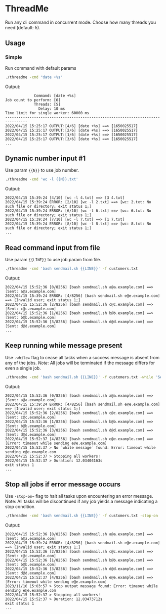 # ThreadMe
Run any cli command in concurrent mode. 
Choose how many threads you need (default: 5).

## Usage


### Simple
Run command with default params
```sh
./threadme -cmd "date +%s"
```
Output:
```
             Command: [date +%s]
Job count to perform: [6]
             Threads: [5]
               Delay: 10 ms
Time limit for single worker: 60000 ms
--------------------------------------------------------------------------------
2022/04/15 15:25:17 OUTPUT:[4/6] [date +%s] ==> [1650025517]
2022/04/15 15:25:17 OUTPUT:[2/6] [date +%s] ==> [1650025517]
2022/04/15 15:25:17 OUTPUT:[1/6] [date +%s] ==> [1650025517]
2022/04/15 15:25:17 OUTPUT:[3/6] [date +%s] ==> [1650025517]
...
```

## Dynamic number input #1
Use param `{{N}}` to use job number.

```sh
./threadme -cmd 'wc -l {{N}}.txt' 
```
Output:
```
2022/04/15 15:39:24 [4/10] [wc -l 4.txt] ==> [3 4.txt]
2022/04/15 15:39:24 ERROR: [2/10] [wc -l 2.txt] ==> [wc: 2.txt: No such file or directory; exit status 1;]
2022/04/15 15:39:24 ERROR: [6/10] [wc -l 6.txt] ==> [wc: 6.txt: No such file or directory; exit status 1;]
2022/04/15 15:39:24 [7/10] [wc -l 7.txt] ==> [1 7.txt]
2022/04/15 15:39:24 ERROR: [8/10] [wc -l 8.txt] ==> [wc: 8.txt: No such file or directory; exit status 1;]
...
```


## Read command input from file 
Use param `{{LINE}}` to use job param from file.

```sh
./threadme -cmd 'bash sendmail.sh {{LINE}}' -f customers.txt
```
Output:
```
2022/04/15 15:52:36 [0/8256] [bash sendmail.sh a@a.example.com] ==> [Sent: a@a.example.com]
2022/04/15 15:39:24 ERROR: [4/8256] [bash sendmail.sh e@e.example.com] ==> [Invalid user; exit status 1;]
2022/04/15 15:52:36 [2/8256] [bash sendmail.sh c@c.example.com] ==> [Sent: c@c.example.com]
2022/04/15 15:52:36 [1/8256] [bash sendmail.sh b@b.example.com] ==> [Sent: b@b.example.com]
2022/04/15 15:52:36 [3/8256] [bash sendmail.sh d@d.example.com] ==> [Sent: d@d.example.com]
...
```


## Keep running while message present 
Use `-while=` flag to cease all tasks when a success message is absent from any of the jobs.
_Note_: All jobs will be terminated if the message differs for even a single job.

```sh
./threadme -cmd 'bash sendmail.sh {{LINE}}' -f customers.txt -while 'Sent:'
```
Output:
```
2022/04/15 15:52:36 [0/8256] [bash sendmail.sh a@a.example.com] ==> [Sent: a@a.example.com]
2022/04/15 15:39:24 ERROR: [4/8256] [bash sendmail.sh e@e.example.com] ==> [Invalid user; exit status 1;]
2022/04/15 15:52:36 [2/8256] [bash sendmail.sh c@c.example.com] ==> [Sent: c@c.example.com]
2022/04/15 15:52:36 [1/8256] [bash sendmail.sh b@b.example.com] ==> [Sent: b@b.example.com]
2022/04/15 15:52:36 [3/8256] [bash sendmail.sh d@d.example.com] ==> [Sent: d@d.example.com]
2022/04/15 15:52:37 [4/8256] [bash sendmail.sh e@e.example.com] ==> [Error: timeout while sending e@e.example.com]
2022/04/15 15:52:37 > No `while message` found: Error: timeout while sending e@e.example.com
2022/04/15 15:52:37 > Stopping all workers!
2022/04/15 15:52:37 > Duration: 12.03404163s 
exit status 1
...
```


## Stop all jobs if error message occurs 
Use `-stop-on=` flag to halt all tasks upon encountering an error message.
Note: All tasks will be discontinued if any job yields a message indicating a stop condition.

```sh
./threadme -cmd 'bash sendmail.sh {{LINE}}' -f customers.txt -stop-on 'Error:'
```
Output:
```
2022/04/15 15:52:36 [0/8256] [bash sendmail.sh a@a.example.com] ==> [Sent: a@a.example.com]
2022/04/15 15:39:24 ERROR: [4/8256] [bash sendmail.sh e@e.example.com] ==> [Invalid user; exit status 1;]
2022/04/15 15:52:36 [2/8256] [bash sendmail.sh c@c.example.com] ==> [Sent: c@c.example.com]
2022/04/15 15:52:36 [1/8256] [bash sendmail.sh b@b.example.com] ==> [Sent: b@b.example.com]
2022/04/15 15:52:36 [3/8256] [bash sendmail.sh d@d.example.com] ==> [Sent: d@d.example.com]
2022/04/15 15:52:37 [4/8256] [bash sendmail.sh e@e.example.com] ==> [Error: timeout while sending e@e.example.com]
2023/11/10 15:03:57 > Stop output message found: Error: timeout while sending e@e.example.com
2022/04/15 15:52:37 > Stopping all workers!
2022/04/15 15:52:37 > Duration: 12.03473712s
exit status 1
...
```
